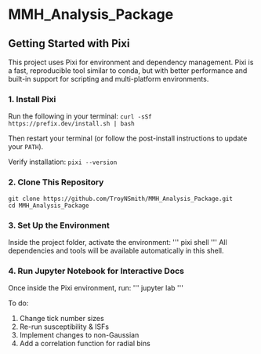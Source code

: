 # MMH_Analysis_Package

## Getting Started with Pixi
This project uses Pixi for environment and dependency management. Pixi is a fast, reproducible tool similar to conda, but with better performance and built-in support for scripting and multi-platform environments.

### 1. Install Pixi
Run the following in your terminal:
```curl -sSf https://prefix.dev/install.sh | bash```

Then restart your terminal (or follow the post-install instructions to update your `PATH`).

Verify installation:
```pixi --version```

### 2. Clone This Repository
```
git clone https://github.com/TroyNSmith/MMH_Analysis_Package.git
cd MMH_Analysis_Package
```

### 3. Set Up the Environment
Inside the project folder, activate the environment:
'''
pixi shell
'''
All dependencies and tools will be available automatically in this shell.

### 4. Run Jupyter Notebook for Interactive Docs
Once inside the Pixi environment, run:
'''
jupyter lab
'''

To do:

1. Change tick number sizes
2. Re-run susceptibility & ISFs
3. Implement changes to non-Gaussian
4. Add a correlation function for radial bins
